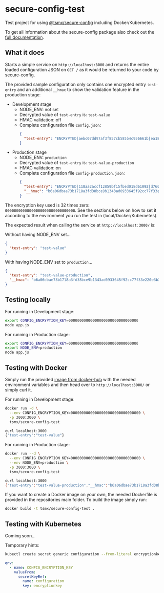 # secure-config-test

Test project for using [@tsmx/secure-config](https://www.npmjs.com/package/@tsmx/secure-config) including Docker/Kubernetes.

To get all information about the secure-config package also check out the [full documentation](https://tsmx.net/secure-config/).

## What it does

Starts a simple service on `http://localhost:3000` and returns the entire loaded configuration JSON on `GET /` as it would be returned to your code by secure-config. 

The provided sample configuration only contains one encrypted entry `test-entry` and an additional `__hmac` to show the validation feature in the production stage:

- Development stage
  - NODE_ENV: not set
  - Decrypted value of `test-entry` is: `test-value`
  - HMAC validation: off
  - Complete configuration file `config.json`:
    ```json
    {
      "test-entry": "ENCRYPTED|aebc07dd97af3f857cb585b4c956661b|ea18ce1feaa5b8cf4ecb471b9b4401da"
    }
    ```
- Production stage
  - NODE_ENV: `production`
  - Decrypted value of `test-entry` is: `test-value-production`
  - HMAC validation: on
  - Complete configuration file `config-production.json`:
    ```json
    {
      "test-entry": "ENCRYPTED|118aa2accf12859bf15fbed018d61092|d7665b354608478b6c3e7452248bb65f0c864edc14adf97470016bcfdcaa3f7b",
      "__hmac": "b6a06dbae73b1718a3fd38bce9b1343ad0933645f92cc77f33e220e3b3896577"
    }
    ```

The encryption key used is 32 times zero: `00000000000000000000000000000000`. See the sections below on how to set it according to the environment you run the test in (local/Docker/Kubernetes).

The expected result when calling the service at `http://localhost:3000/` is:

Without having NODE_ENV set...
```json
{
  "test-entry": "test-value"
}
```

With having NODE_ENV set to `production`...
```json
{
  "test-entry": "test-value-production",
  "__hmac": "b6a06dbae73b1718a3fd38bce9b1343ad0933645f92cc77f33e220e3b3896577"
}
```

## Testing locally

For running in Development stage:

```bash
export CONFIG_ENCRYPTION_KEY=00000000000000000000000000000000
node app.js
```

For running in Production stage:

```bash
export CONFIG_ENCRYPTION_KEY=00000000000000000000000000000000
export NODE_ENV=production
node app.js
```

## Testing with Docker

Simply run the provided [image from docker-hub](https://hub.docker.com/r/tsmx/secure-config-test) with the needed environment variables and then head over to `http://localhost:3000/` or simply curl it.

For running in Development stage:

```bash
docker run -d \
  --env CONFIG_ENCRYPTION_KEY=00000000000000000000000000000000 \
  -p 3000:3000 \
  tsmx/secure-config-test
```
```bash
curl localhost:3000
{"test-entry":"test-value"}
```

For running in Production stage:

```bash
docker run --d \
  --env CONFIG_ENCRYPTION_KEY=00000000000000000000000000000000 \
  --env NODE_ENV=production \
  -p 3000:3000 \
  tsmx/secure-config-test
```

```bash
curl localhost:3000
{"test-entry":"test-value-production","__hmac":"b6a06dbae73b1718a3fd38bce9b1343ad0933645f92cc77f33e220e3b3896577"}
```

If you want to create a Docker image on your own, the needed Dockerfile is provided in the repositories main folder. To build the image simply run:

```bash
docker build -t tsmx/secure-config-test .
```

## Testing with Kubernetes

Coming soon...

Temporary hints:

```bash
kubectl create secret generic configuration --from-literal encryptionkey=00000000000000000000000000000000
```

```yaml
env:
  - name: CONFIG_ENCRYPTION_KEY
    valueFrom:
      secretKeyRef:
        name: configuration
        key: encryptionkey
```

